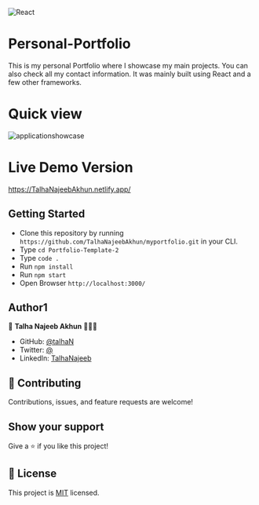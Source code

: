 
![React](https://img.shields.io/badge/react-%2320232a.svg?style=for-the-badge&logo=react&logoColor=%2361DAFB)
# Personal-Portfolio 

This is my personal Portfolio where I showcase my main projects. You can also check all my contact information. It was mainly built using React and a few other frameworks.

# Quick view
![applicationshowcase](https://github.com/TalhaAkhun/myportfolio/assets/161429125/18af82b6-dea4-45ae-b926-50c9b2fc1587)

# Live Demo Version

https://TalhaNajeebAkhun.netlify.app/

## Getting Started

- Clone this repository by running `https://github.com/TalhaNajeebAkhun/myportfolio.git` in your CLI.
- Type `cd Portfolio-Template-2`
- Type `code .`
- Run `npm install`
- Run `npm start`
- Open Browser `http://localhost:3000/`

## Author1

👤 **Talha Najeeb Akhun** 🧑🏻‍💻
- GitHub: [@talhaN](https://github.com/TalhaAkhun) 
- Twitter: [@](https://twitter.com/)
- LinkedIn: [TalhaNajeeb](https://www.linkedin.com/in/talha-akhun3/)

## 🤝 Contributing

Contributions, issues, and feature requests are welcome!


## Show your support

Give a ⭐️ if you like this project!

## 📝 License

This project is [MIT](./MIT.md) licensed.
